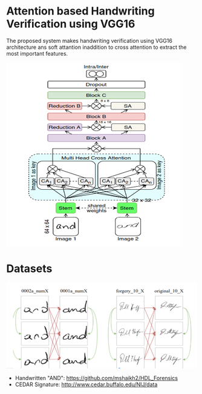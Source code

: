 # Attention based Handwriting Verification using VGG16

The proposed system makes handwriting verification using VGG16 architecture ans soft attantion inaddition to cross attention to extract the most important features.

![Eng to End Architecture using VGG16](model.png)




# Datasets

![Dataset](Dataset.png)

- Handwritten "AND": https://github.com/mshaikh2/HDL_Forensics
- CEDAR Signature: http://www.cedar.buffalo.edu/NIJ/data
